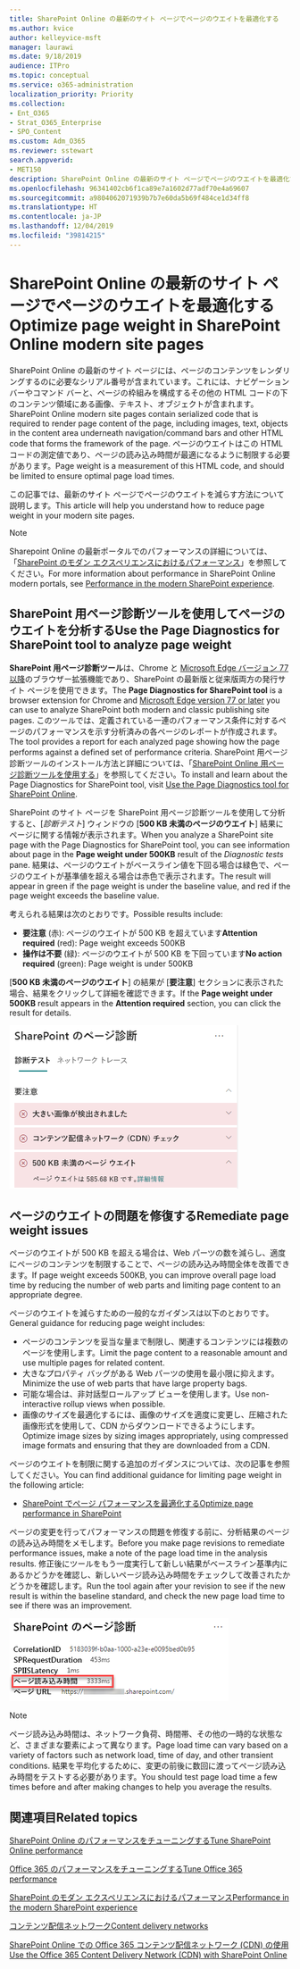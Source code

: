 ```yaml
---
title: SharePoint Online の最新のサイト ページでページのウエイトを最適化する
ms.author: kvice
author: kelleyvice-msft
manager: laurawi
ms.date: 9/18/2019
audience: ITPro
ms.topic: conceptual
ms.service: o365-administration
localization_priority: Priority
ms.collection:
- Ent_O365
- Strat_O365_Enterprise
- SPO_Content
ms.custom: Adm_O365
ms.reviewer: sstewart
search.appverid:
- MET150
description: SharePoint Online の最新のサイト ページでページのウエイトを最適化する方法について説明します。
ms.openlocfilehash: 96341402cb6f1ca89e7a1602d77adf70e4a69607
ms.sourcegitcommit: a9804062071939b7b7e60da5b69f484ce1d34ff8
ms.translationtype: HT
ms.contentlocale: ja-JP
ms.lasthandoff: 12/04/2019
ms.locfileid: "39814215"
---
```

# <a name="optimize-page-weight-in-sharepoint-online-modern-site-pages"></a><span data-ttu-id="54d29-103">SharePoint Online の最新のサイト ページでページのウエイトを最適化する</span><span class="sxs-lookup"><span data-stu-id="54d29-103">Optimize page weight in SharePoint Online modern site pages</span></span>

<span data-ttu-id="54d29-104">SharePoint Online の最新のサイト ページには、ページのコンテンツをレンダリングするのに必要なシリアル番号が含まれています。これには、ナビゲーション バーやコマンド バーと、ページの枠組みを構成するその他の HTML コードの下のコンテンツ領域にある画像、テキスト、オブジェクトが含まれます。</span><span class="sxs-lookup"><span data-stu-id="54d29-104">SharePoint Online modern site pages contain serialized code that is required to render page content of the page, including images, text, objects in the content area underneath navigation/command bars and other HTML code that forms the framework of the page.</span></span> <span data-ttu-id="54d29-105">ページのウエイトはこの HTML コードの測定値であり、ページの読み込み時間が最適になるように制限する必要があります。</span><span class="sxs-lookup"><span data-stu-id="54d29-105">Page weight is a measurement of this HTML code, and should be limited to ensure optimal page load times.</span></span>

<span data-ttu-id="54d29-106">この記事では、最新のサイト ページでページのウエイトを減らす方法について説明します。</span><span class="sxs-lookup"><span data-stu-id="54d29-106">This article will help you understand how to reduce page weight in your modern site pages.</span></span>

>[!NOTE]
><span data-ttu-id="54d29-107">Sharepoint Online の最新ポータルでのパフォーマンスの詳細については、「[SharePoint のモダン エクスペリエンスにおけるパフォーマンス](https://docs.microsoft.com/sharepoint/modern-experience-performance)」を参照してください。</span><span class="sxs-lookup"><span data-stu-id="54d29-107">For more information about performance in SharePoint Online modern portals, see [Performance in the modern SharePoint experience](https://docs.microsoft.com/sharepoint/modern-experience-performance).</span></span>

## <a name="use-the-page-diagnostics-for-sharepoint-tool-to-analyze-page-weight"></a><span data-ttu-id="54d29-108">SharePoint 用ページ診断ツールを使用してページのウエイトを分析する</span><span class="sxs-lookup"><span data-stu-id="54d29-108">Use the Page Diagnostics for SharePoint tool to analyze page weight</span></span>

<span data-ttu-id="54d29-109">**SharePoint 用ページ診断ツール**は、Chrome と [Microsoft Edge バージョン 77 以降](https://www.microsoftedgeinsider.com/download?form=MI13E8&OCID=MI13E8)のブラウザー拡張機能であり、SharePoint の最新版と従来版両方の発行サイト ページを使用できます。</span><span class="sxs-lookup"><span data-stu-id="54d29-109">The **Page Diagnostics for SharePoint tool** is a browser extension for Chrome and [Microsoft Edge version 77 or later](https://www.microsoftedgeinsider.com/download?form=MI13E8&OCID=MI13E8) you can use to analyze SharePoint both modern and classic publishing site pages.</span></span> <span data-ttu-id="54d29-110">このツールでは、定義されている一連のパフォーマンス条件に対するページのパフォーマンスを示す分析済みの各ページのレポートが作成されます。</span><span class="sxs-lookup"><span data-stu-id="54d29-110">The tool provides a report for each analyzed page showing how the page performs against a defined set of performance criteria.</span></span> <span data-ttu-id="54d29-111">SharePoint 用ページ診断ツールのインストール方法と詳細については、「[SharePoint Online 用ページ診断ツールを使用する](page-diagnostics-for-spo.md)」を参照してください。</span><span class="sxs-lookup"><span data-stu-id="54d29-111">To install and learn about the Page Diagnostics for SharePoint tool, visit [Use the Page Diagnostics tool for SharePoint Online](page-diagnostics-for-spo.md).</span></span>

<span data-ttu-id="54d29-112">SharePoint のサイト ページを SharePoint 用ページ診断ツールを使用して分析すると、[_診断テスト_] ウィンドウの [**500 KB 未満のページのウエイト**] 結果にページに関する情報が表示されます。</span><span class="sxs-lookup"><span data-stu-id="54d29-112">When you analyze a SharePoint site page with the Page Diagnostics for SharePoint tool, you can see information about page in the **Page weight under 500KB** result of the _Diagnostic tests_ pane.</span></span> <span data-ttu-id="54d29-113">結果は、ページのウエイトがベースライン値を下回る場合は緑色で、ページのウエイトが基準値を超える場合は赤色で表示されます。</span><span class="sxs-lookup"><span data-stu-id="54d29-113">The result will appear in green if the page weight is under the baseline value, and red if the page weight exceeds the baseline value.</span></span>

<span data-ttu-id="54d29-114">考えられる結果は次のとおりです。</span><span class="sxs-lookup"><span data-stu-id="54d29-114">Possible results include:</span></span>

- <span data-ttu-id="54d29-115">**要注意** (赤): ページのウエイトが 500 KB を超えています</span><span class="sxs-lookup"><span data-stu-id="54d29-115">**Attention required** (red): Page weight exceeds 500KB</span></span>
- <span data-ttu-id="54d29-116">**操作は不要** (緑): ページのウエイトが 500 KB を下回っています</span><span class="sxs-lookup"><span data-stu-id="54d29-116">**No action required** (green): Page weight is under 500KB</span></span>

<span data-ttu-id="54d29-117">[**500 KB 未満のページのウエイト**] の結果が [**要注意**] セクションに表示された場合、結果をクリックして詳細を確認できます。</span><span class="sxs-lookup"><span data-stu-id="54d29-117">If the **Page weight under 500KB** result appears in the **Attention required** section, you can click the result for details.</span></span>

![SharePoint 結果への要求](media/modern-portal-optimization/pagediag-page-weight.png)

## <a name="remediate-page-weight-issues"></a><span data-ttu-id="54d29-119">ページのウエイトの問題を修復する</span><span class="sxs-lookup"><span data-stu-id="54d29-119">Remediate page weight issues</span></span>

<span data-ttu-id="54d29-120">ページのウエイトが 500 KB を超える場合は、Web パーツの数を減らし、適度にページのコンテンツを制限することで、ページの読み込み時間全体を改善できます。</span><span class="sxs-lookup"><span data-stu-id="54d29-120">If page weight exceeds 500KB, you can improve overall page load time by reducing the number of web parts and limiting page content to an appropriate degree.</span></span>

<span data-ttu-id="54d29-121">ページのウエイトを減らすための一般的なガイダンスは以下のとおりです。</span><span class="sxs-lookup"><span data-stu-id="54d29-121">General guidance for reducing page weight includes:</span></span>

- <span data-ttu-id="54d29-122">ページのコンテンツを妥当な量まで制限し、関連するコンテンツには複数のページを使用します。</span><span class="sxs-lookup"><span data-stu-id="54d29-122">Limit the page content to a reasonable amount and use multiple pages for related content.</span></span>
- <span data-ttu-id="54d29-123">大きなプロパティ バッグがある Web パーツの使用を最小限に抑えます。</span><span class="sxs-lookup"><span data-stu-id="54d29-123">Minimize the use of web parts that have large property bags.</span></span>
- <span data-ttu-id="54d29-124">可能な場合は、非対話型ロールアップ ビューを使用します。</span><span class="sxs-lookup"><span data-stu-id="54d29-124">Use non-interactive rollup views when possible.</span></span>
- <span data-ttu-id="54d29-125">画像のサイズを最適化するには、画像のサイズを適度に変更し、圧縮された画像形式を使用して、CDN からダウンロードできるようにします。</span><span class="sxs-lookup"><span data-stu-id="54d29-125">Optimize image sizes by sizing images appropriately, using compressed image formats and ensuring that they are downloaded from a CDN.</span></span>

<span data-ttu-id="54d29-126">ページのウエイトを制限に関する追加のガイダンスについては、次の記事を参照してください。</span><span class="sxs-lookup"><span data-stu-id="54d29-126">You can find additional guidance for limiting page weight in the following article:</span></span>

- [<span data-ttu-id="54d29-127">SharePoint でページ パフォーマンスを最適化する</span><span class="sxs-lookup"><span data-stu-id="54d29-127">Optimize page performance in SharePoint</span></span>](https://docs.microsoft.com/sharepoint/dev/general-development/optimize-page-performance-in-sharepoint)

<span data-ttu-id="54d29-128">ページの変更を行ってパフォーマンスの問題を修復する前に、分析結果のページの読み込み時間をメモします。</span><span class="sxs-lookup"><span data-stu-id="54d29-128">Before you make page revisions to remediate performance issues, make a note of the page load time in the analysis results.</span></span> <span data-ttu-id="54d29-129">修正後にツールをもう一度実行して新しい結果がベースライン基準内にあるかどうかを確認し、新しいページ読み込み時間をチェックして改善されたかどうかを確認します。</span><span class="sxs-lookup"><span data-stu-id="54d29-129">Run the tool again after your revision to see if the new result is within the baseline standard, and check the new page load time to see if there was an improvement.</span></span>

![ページ読み込み時間の結果](media/modern-portal-optimization/pagediag-page-load-time.png)

>[!NOTE]
><span data-ttu-id="54d29-131">ページ読み込み時間は、ネットワーク負荷、時間帯、その他の一時的な状態など、さまざまな要素によって異なります。</span><span class="sxs-lookup"><span data-stu-id="54d29-131">Page load time can vary based on a variety of factors such as network load, time of day, and other transient conditions.</span></span> <span data-ttu-id="54d29-132">結果を平均化するために、変更の前後に数回に渡ってページ読み込み時間をテストする必要があります。</span><span class="sxs-lookup"><span data-stu-id="54d29-132">You should test page load time a few times before and after making changes to help you average the results.</span></span>

## <a name="related-topics"></a><span data-ttu-id="54d29-133">関連項目</span><span class="sxs-lookup"><span data-stu-id="54d29-133">Related topics</span></span>

[<span data-ttu-id="54d29-134">SharePoint Online のパフォーマンスをチューニングする</span><span class="sxs-lookup"><span data-stu-id="54d29-134">Tune SharePoint Online performance</span></span>](tune-sharepoint-online-performance.md)

[<span data-ttu-id="54d29-135">Office 365 のパフォーマンスをチューニングする</span><span class="sxs-lookup"><span data-stu-id="54d29-135">Tune Office 365 performance</span></span>](tune-office-365-performance.md)

[<span data-ttu-id="54d29-136">SharePoint のモダン エクスペリエンスにおけるパフォーマンス</span><span class="sxs-lookup"><span data-stu-id="54d29-136">Performance in the modern SharePoint experience</span></span>](https://docs.microsoft.com/sharepoint/modern-experience-performance)

[<span data-ttu-id="54d29-137">コンテンツ配信ネットワーク</span><span class="sxs-lookup"><span data-stu-id="54d29-137">Content delivery networks</span></span>](content-delivery-networks.md)

[<span data-ttu-id="54d29-138">SharePoint Online での Office 365 コンテンツ配信ネットワーク (CDN) の使用</span><span class="sxs-lookup"><span data-stu-id="54d29-138">Use the Office 365 Content Delivery Network (CDN) with SharePoint Online</span></span>](use-office-365-cdn-with-spo.md)

